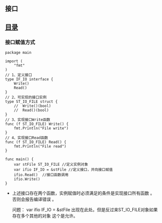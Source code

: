 ## 接口 

## [目录](README.md)

### 接口赋值方式 

```
package main

import (
	"fmt"
)
// 1、定义接口 
type IF_IO interface {
	Write()
	Read()
}
// 2、可实现的接口实例
type ST_IO_FILE struct {
	//	Write()(bool)
	//	Read()(bool)
}
// 3、实现接口Write函数
func (f ST_IO_FILE) Write() {
	fmt.Println("File write")
}
// 4、实现接口Read函数 
func (f ST_IO_FILE) Read() {
	fmt.Println("File read")
}

func main() {
	var stFile ST_IO_FILE //定义实例对象
	var ifio IF_IO = &stFile //定义接口，并向接口赋值 
	ifio.Read()  //接口函数调用
	ifio.Write() 
} 
```
* 上述接口存在两个函数，实例赋值时必须满足的条件是实现接口所有函数 。 否则会报告编译错误 。 

    问题： var ifio IF_IO = &stFile 出现在此处。但是反过来ST_IO_FILE对象如果存在多个其他的对象
            这个是允许。 

